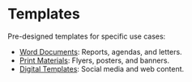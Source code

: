 
# Templates

Pre-designed templates for specific use cases:

- [Word Documents](word-docs.md): Reports, agendas, and letters.
- [Print Materials](print.md): Flyers, posters, and banners.
- [Digital Templates](digital.md): Social media and web content.


